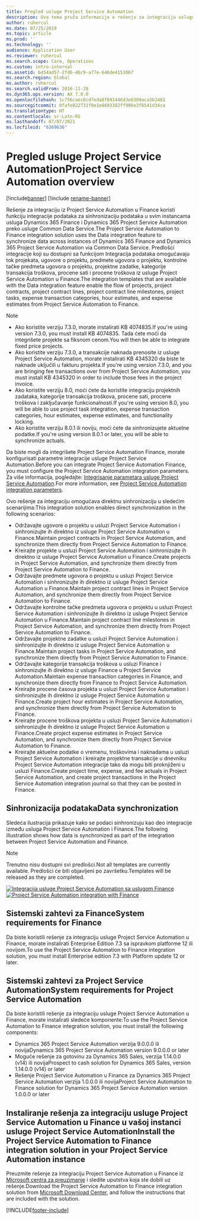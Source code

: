 ```yaml
---
title: Pregled usluge Project Service Automation
description: Ova tema pruža informacije o rešenju za integraciju usluge Dynamics 365 Project Service Automation sa uslugom Dynamics 365 Finance.
author: ruhercul
ms.date: 07/25/2019
ms.topic: article
ms.prod: ''
ms.technology: ''
audience: Application User
ms.reviewer: ruhercul
ms.search.scope: Core, Operations
ms.custom: intro-internal
ms.assetid: b454ad57-2fd6-46c9-a77e-646de4153067
ms.search.region: Global
ms.author: ruhercul
ms.search.validFrom: 2016-11-28
ms.dyn365.ops.version: AX 7.0.0
ms.openlocfilehash: 1c756caec6cd7eda8f891446d3e8309aca3b2482
ms.sourcegitcommit: 0fafe022731f0e1e8693382ff906e3f8541d34ca
ms.translationtype: HT
ms.contentlocale: sr-Latn-RS
ms.lasthandoff: 07/07/2021
ms.locfileid: "6369636"
---
```

# <a name="project-service-automation-overview"></a><span data-ttu-id="b7aae-103">Pregled usluge Project Service Automation</span><span class="sxs-lookup"><span data-stu-id="b7aae-103">Project Service Automation overview</span></span>

[!include[banner](../includes/banner.md)]
[!include [rename-banner](~/includes/cc-data-platform-banner.md)]

<span data-ttu-id="b7aae-104">Rešenje za integraciju iz Project Service Automation u Finance koristi funkciju integracije podataka za sinhronizaciju podataka u svim instancama usluga Dynamics 365 Finance i Dynamics 365 Project Service Automation preko usluge Common Data Service.</span><span class="sxs-lookup"><span data-stu-id="b7aae-104">The Project Service Automation to Finance integration solution uses the Data integration feature to synchronize data across instances of Dynamics 365 Finance and Dynamics 365 Project Service Automation via Common Data Service.</span></span> <span data-ttu-id="b7aae-105">Predlošci integracije koji su dostupni sa funkcijom Integracija podataka omogućavaju tok projekata, ugovore o projektu, predmete ugovora o projektu, kontrolne tačke predmeta ugovora o projektu, projektne zadatke, kategorije transakcija troškova, procene sati i procene troškova iz usluge Project Service Automation u Finance.</span><span class="sxs-lookup"><span data-stu-id="b7aae-105">The integration templates that are available with the Data integration feature enable the flow of projects, project contracts, project contract lines, project contract line milestones, project tasks, expense transaction categories, hour estimates, and expense estimates from Project Service Automation to Finance.</span></span>

> [!NOTE]
> - <span data-ttu-id="b7aae-106">Ako koristite verziju 7.3.0, morate instalirati KB 4074835.</span><span class="sxs-lookup"><span data-stu-id="b7aae-106">If you're using version 7.3.0, you must install KB 4074835.</span></span> <span data-ttu-id="b7aae-107">Tada ćete moći da integrišete projekte sa fiksnom cenom.</span><span class="sxs-lookup"><span data-stu-id="b7aae-107">You will then be able to integrate fixed price projects.</span></span>
> - <span data-ttu-id="b7aae-108">Ako koristite verziju 7.3.0, a transakcije naknada prenosite iz usluge Project Service Automation, morate instalirati KB 4345320 da biste te naknade uključili u fakturu projekta.</span><span class="sxs-lookup"><span data-stu-id="b7aae-108">If you're using version 7.3.0, and you are bringing fee transactions over from Project Service Automation, you must install KB 4345320 in order to include those fees in the project invoice.</span></span>
> - <span data-ttu-id="b7aae-109">Ako koristite verziju 8.0, moći ćete da koristite integraciju projektnih zadataka, kategorije transakcija troškova, procene sati, procene troškova i zaključavanje funkcionalnosti.</span><span class="sxs-lookup"><span data-stu-id="b7aae-109">If you're using version 8.0, you will be able to use project task integration, expense transaction categories, hour estimates, expense estimates, and functionality locking.</span></span>
> - <span data-ttu-id="b7aae-110">Ako koristite verziju 8.0.1 ili noviju, moći ćete da sinhronizujete aktuelne podatke.</span><span class="sxs-lookup"><span data-stu-id="b7aae-110">If you're using version 8.0.1 or later, you will be able to synchronize actuals.</span></span>

<span data-ttu-id="b7aae-111">Da biste mogli da integrišete Project Service Automation Finance, morate konfigurisati parametre integracije usluge Project Service Automation.</span><span class="sxs-lookup"><span data-stu-id="b7aae-111">Before you can integrate Project Service Automation Finance, you must configure the Project Service Automation integration parameters.</span></span> <span data-ttu-id="b7aae-112">Za više informacija, pogledajte: [Integrisanje parametara usluge Project Service Automation](PSA-parameters.md).</span><span class="sxs-lookup"><span data-stu-id="b7aae-112">For more information, see [Project Service Automation integration parameters](PSA-parameters.md).</span></span>

<span data-ttu-id="b7aae-113">Ovo rešenje za integraciju omogućava direktnu sinhronizaciju u sledećim scenarijima:</span><span class="sxs-lookup"><span data-stu-id="b7aae-113">This integration solution enables direct synchronization in the following scenarios:</span></span>

- <span data-ttu-id="b7aae-114">Održavajte ugovore o projektu u usluzi Project Service Automation i sinhronizujte ih direktno iz usluge Project Service Automation u Finance.</span><span class="sxs-lookup"><span data-stu-id="b7aae-114">Maintain project contracts in Project Service Automation, and synchronize them directly from Project Service Automation to Finance.</span></span>
- <span data-ttu-id="b7aae-115">Kreirajte projekte u usluzi Project Service Automation i sinhronizujte ih direktno iz usluge Project Service Automation u Finance.</span><span class="sxs-lookup"><span data-stu-id="b7aae-115">Create projects in Project Service Automation, and synchronize them directly from Project Service Automation to Finance.</span></span>
- <span data-ttu-id="b7aae-116">Održavajte predmete ugovora o projektu u usluzi Project Service Automation i sinhronizujte ih direktno iz usluge Project Service Automation u Finance.</span><span class="sxs-lookup"><span data-stu-id="b7aae-116">Maintain project contract lines in Project Service Automation, and synchronize them directly from Project Service Automation to Finance.</span></span>
- <span data-ttu-id="b7aae-117">Održavajte kontrolne tačke predmeta ugovora o projektu u usluzi Project Service Automation i sinhronizujte ih direktno iz usluge Project Service Automation u Finance.</span><span class="sxs-lookup"><span data-stu-id="b7aae-117">Maintain project contract line milestones in Project Service Automation, and synchronize them directly from Project Service Automation to Finance.</span></span>
- <span data-ttu-id="b7aae-118">Održavajte projektne zadatke u usluzi Project Service Automation i sinhronizujte ih direktno iz usluge Project Service Automation u Finance.</span><span class="sxs-lookup"><span data-stu-id="b7aae-118">Maintain project tasks in Project Service Automation, and synchronize them directly from Project Service Automation to Finance.</span></span>
- <span data-ttu-id="b7aae-119">Održavajte kategorije transakcija troškova u usluzi Finance i sinhronizujte ih direktno iz usluge Finance u Project Service Automation.</span><span class="sxs-lookup"><span data-stu-id="b7aae-119">Maintain expense transaction categories in Finance, and synchronize them directly from Finance to Project Service Automation.</span></span>
- <span data-ttu-id="b7aae-120">Kreirajte procene časova projekta u usluzi Project Service Automation i sinhronizujte ih direktno iz usluge Project Service Automation u Finance.</span><span class="sxs-lookup"><span data-stu-id="b7aae-120">Create project hour estimates in Project Service Automation, and synchronize them directly from Project Service Automation to Finance.</span></span>
- <span data-ttu-id="b7aae-121">Kreirajte procene troškova projekta u usluzi Project Service Automation i sinhronizujte ih direktno iz usluge Project Service Automation u Finance.</span><span class="sxs-lookup"><span data-stu-id="b7aae-121">Create project expense estimates in Project Service Automation, and synchronize them directly from Project Service Automation to Finance.</span></span>
- <span data-ttu-id="b7aae-122">Kreirajte aktuelne podatke o vremenu, troškovima i naknadama u usluzi Project Service Automation i kreirajte projektne transakcije u dnevniku Project Service Automation integracije tako da mogu biti proknjiženi u usluzi Finance.</span><span class="sxs-lookup"><span data-stu-id="b7aae-122">Create project time, expense, and fee actuals in Project Service Automation, and create project transactions in the Project Service Automation integration journal so that they can be posted in Finance.</span></span>

## <a name="data-synchronization"></a><span data-ttu-id="b7aae-123">Sinhronizacija podataka</span><span class="sxs-lookup"><span data-stu-id="b7aae-123">Data synchronization</span></span>

<span data-ttu-id="b7aae-124">Sledeća ilustracija prikazuje kako se podaci sinhronizuju kao deo integracije između usluga Project Service Automation i Finance.</span><span class="sxs-lookup"><span data-stu-id="b7aae-124">The following illustration shows how data is synchronized as part of the integration between Project Service Automation and Finance.</span></span>

> [!NOTE]
> <span data-ttu-id="b7aae-125">Trenutno nisu dostupni svi predlošci.</span><span class="sxs-lookup"><span data-stu-id="b7aae-125">Not all templates are currently available.</span></span> <span data-ttu-id="b7aae-126">Predlošci će biti objavljeni po završetku.</span><span class="sxs-lookup"><span data-stu-id="b7aae-126">Templates will be released as they are completed.</span></span>

<span data-ttu-id="b7aae-127">[![Integracija usluge Project Service Automation sa uslugom Finance](./media/PSA-integration.png)](./media/PSA-integration.png)</span><span class="sxs-lookup"><span data-stu-id="b7aae-127">[![Project Service Automation integration with Finance](./media/PSA-integration.png)](./media/PSA-integration.png)</span></span>

## <a name="system-requirements-for-finance"></a><span data-ttu-id="b7aae-128">Sistemski zahtevi za Finance</span><span class="sxs-lookup"><span data-stu-id="b7aae-128">System requirements for Finance</span></span>

<span data-ttu-id="b7aae-129">Da biste koristili rešenje za integraciju usluge Project Service Automation u Finance, morate instalirati Enterprise Edition 7.3 sa ispravkom platforme 12 ili novijom.</span><span class="sxs-lookup"><span data-stu-id="b7aae-129">To use the Project Service Automation to Finance integration solution, you must install Enterprise edition 7.3 with Platform update 12 or later.</span></span>

## <a name="system-requirements-for-project-service-automation"></a><span data-ttu-id="b7aae-130">Sistemski zahtevi za Project Service Automation</span><span class="sxs-lookup"><span data-stu-id="b7aae-130">System requirements for Project Service Automation</span></span>

<span data-ttu-id="b7aae-131">Da biste koristili rešenje za integraciju usluge Project Service Automation u Finance, morate instalirati sledeće komponente:</span><span class="sxs-lookup"><span data-stu-id="b7aae-131">To use the Project Service Automation to Finance integration solution, you must install the following components:</span></span>

- <span data-ttu-id="b7aae-132">Dynamics 365 Project Service Automation verzija 9.0.0.0 ili novija</span><span class="sxs-lookup"><span data-stu-id="b7aae-132">Dynamics 365 Project Service Automation version 9.0.0.0 or later</span></span>
- <span data-ttu-id="b7aae-133">Moguće rešenje za gotovinu za Dynamics 365 Sales, verzija 1.14.0.0 (v14) ili novija</span><span class="sxs-lookup"><span data-stu-id="b7aae-133">Prospect to cash solution for Dynamics 365 Sales, version 1.14.0.0 (v14) or later</span></span>
- <span data-ttu-id="b7aae-134">Rešenje Project Service Automation u Finance za Dynamics 365 Project Service Automation verzija 1.0.0.0 ili novija</span><span class="sxs-lookup"><span data-stu-id="b7aae-134">Project Service Automation to Finance solution for Dynamics 365 Project Service Automation version 1.0.0.0 or later</span></span>

## <a name="install-the-project-service-automation-to-finance-integration-solution-in-your-project-service-automation-instance"></a><span data-ttu-id="b7aae-135">Instaliranje rešenja za integraciju usluge Project Service Automation u Finance u vašoj instanci usluge Project Service Automation</span><span class="sxs-lookup"><span data-stu-id="b7aae-135">Install the Project Service Automation to Finance integration solution in your Project Service Automation instance</span></span>

<span data-ttu-id="b7aae-136">Preuzmite rešenje za integraciju Project Service Automation u Finance iz [Microsoft centra za preuzimanje](https://www.microsoft.com/download/details.aspx?id=57016) i sledite uputstva koja ste dobili uz rešenje.</span><span class="sxs-lookup"><span data-stu-id="b7aae-136">Download the Project Service Automation to Finance integration solution from [Microsoft Download Center](https://www.microsoft.com/download/details.aspx?id=57016), and follow the instructions that are included with the solution.</span></span>


[!INCLUDE[footer-include](../includes/footer-banner.md)]